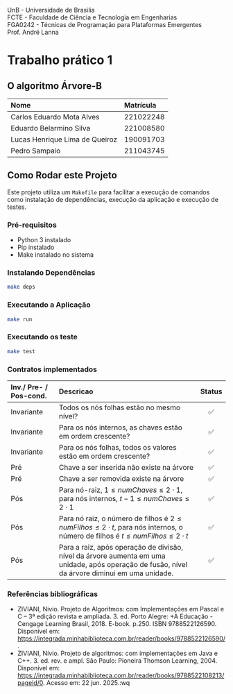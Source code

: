 UnB - Universidade de Brasilia<br>
FCTE - Faculdade de Ciência e Tecnologia em Engenharias<br>
FGA0242 - Técnicas de Programação para Plataformas Emergentes<br>
Prof. André Lanna<br>

# Trabalho prático 1

## O algoritmo Árvore-B

| Nome | Matrícula|
| :- | :- |
| Carlos Eduardo Mota Alves | 221022248 | 
| Eduardo Belarmino Silva | 221008580 | 
| Lucas Henrique Lima de Queiroz | 190091703 |
| Pedro Sampaio | 211043745|

## Como Rodar este Projeto

Este projeto utiliza um `Makefile` para facilitar a execução de comandos como instalação de dependências, execução da aplicação e execução de testes.

### Pré-requisitos

- Python 3 instalado
- Pip instalado
- Make instalado no sistema

### Instalando Dependências

```bash
make deps
```

### Executando a Aplicação

```bash
make run
```

### Executando os teste

```bash 
make test
```

### Contratos implementados

| Inv./ Pre- / Pos-cond. | Descricao | Status |
|:---|:---|:--:|
| Invariante | Todos os nós folhas estão no mesmo nível? | :white_check_mark: |
| Invariante | Para os nós internos, as chaves estão em ordem crescente? | :white_check_mark: |
| Invariante | Para os nós folhas, todos os valores estão em ordem crescente? | :white_check_mark: |
| Pré | Chave a ser inserida não existe na árvore | :white_check_mark: |
| Pré | Chave a ser removida existe na árvore | :white_check_mark: |
| Pós | Para nó-raiz, $1 \leq numChaves \leq 2 \cdot 1$, para nós internos, $t-1 \leq numChaves \leq 2 \cdot 1$ | :white_check_mark: |
| Pós | Para nó raiz, o número de filhos é $2 \leq numFilhos \leq 2\cdot t$, para nós internos, o número de filhos é $t \leq numFilhos \leq 2\cdot t$ | :white_check_mark: |
| Pós | Para a raiz, após operação de divisão, nível da árvore aumenta em uma unidade, após operação de fusão, nível da árvore diminui em uma unidade. | :white_check_mark: |

### Referências bibliográficas

   -  ZIVIANI, Nivio. Projeto de Algoritmos: com Implementações em Pascal e C – 3ª edição revista e ampliada. 3. ed. Porto Alegre: +A Educação - Cengage Learning Brasil, 2018. E-book. p.250. ISBN 9788522126590. Disponível em: https://integrada.minhabiblioteca.com.br/reader/books/9788522126590/.
  -  ZIVIANI, Nívio. Projeto de algoritmos: com implementações em Java e C++. 3. ed. rev. e ampl. São Paulo: Pioneira Thomson Learning, 2004. Disponível em: https://integrada.minhabiblioteca.com.br/reader/books/9788522108213/pageid/0. Acesso em: 22 jun. 2025.:wq
 
